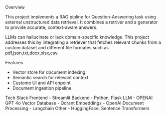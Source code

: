 Overview

This project implements a RAG pipline for Question-Answering task using external unstructured data retrieval.
It combines a retriver and a generator to provide accurate, context-aware answers.

LLMs can hallucinate or lack domain-specific knowledge. This project addresses this by integrating a retriever that fetches relevant chunks from a custom dataset 
and different file formates such as pdf,json,txt,docx,xlsx,csv.

Features
- Vector store for document indexing
- Semantic search for relevant context
- Custome UI and API enpoint
- Document ingestion pipeline

Tech Stack
Frontend - Streamlit
Backend - Python, Flask
LLM - OPENAI GPT 4o
Vector Database - Qdrant
Embeddings - OpenAI
Document Processing - Langchain
Other - HuggingFace, Sentence Transformers
